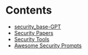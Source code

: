 # Contents

* [security\_base-GPT](../)
* [Security Papers](security-papers.md)
* [Security Tools](security-tools.md)
* [Awesome Security Prompts](awesome-security-prompts.md)
